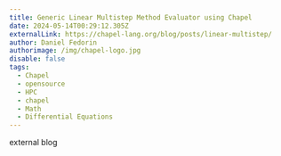 ```yaml
---
title: Generic Linear Multistep Method Evaluator using Chapel
date: 2024-05-14T00:29:12.305Z
externalLink: https://chapel-lang.org/blog/posts/linear-multistep/
author: Daniel Fedorin
authorimage: /img/chapel-logo.jpg
disable: false
tags:
  - Chapel
  - opensource
  - HPC
  - chapel
  - Math
  - Differential Equations
---
```

external blog